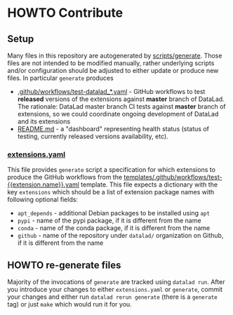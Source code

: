 # HOWTO Contribute

## Setup

Many files in this repository are autogenerated by [scripts/generate](scripts/generate).
Those files are not intended to be modified manually, rather underlying scripts
and/or configuration should be adjusted to either update or produce new files.
In particular `generate` produces

- [.github/workflows/test-datalad_*.yaml](.github/workflows/) - GitHub workflows
  to test **released** versions of the extensions against **master** branch of
  DataLad.  The rationale: DataLad master branch CI tests against **master**
  branch of extensions, so we could coordinate ongoing development of DataLad
  and its extensions
- [README.md](README.md) - a "dashboard" representing health status
  (status of testing, currently released versions availability, etc).

### [extensions.yaml](extensions.yaml)

This file provides `generate` script a specification for which extensions to
produce the GitHub workflows from the
[templates/.github/workflows/test-{{extension.name}}.yaml](templates/.github/workflows/test-{{extension.name}}.yaml) template.
This file expects a dictionary with the key `extensions` which should be a list
of extension package names with following optional fields:

- `apt_depends` - additional Debian packages to be installed using `apt`
- `pypi` - name of the pypi package, if it is different from the name
- `conda` - name of the conda package, if it is different from the name
- `github` - name of the repository under `datalad/` organization on Github,
  if it is different from the name

## HOWTO re-generate files

Majority of the invocations of `generate` are tracked using `datalad run`.
After you introduce your changes to either `extensions.yaml` or `generate`,
commit your changes and either run `datalad rerun generate`
(there is a `generate` tag) or just `make` which would run it for you.
